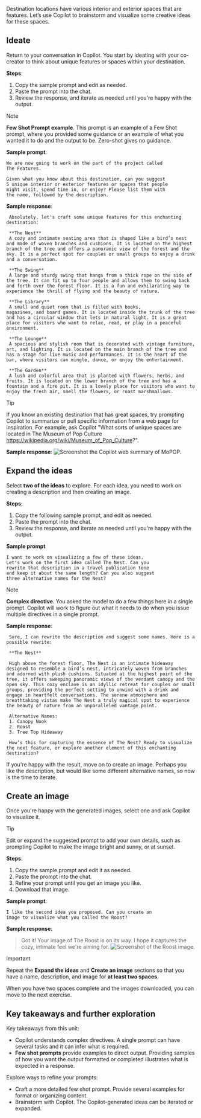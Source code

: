 Destination locations have various interior and exterior spaces that are features. Let’s use Copilot to brainstorm and visualize some creative ideas for these spaces.

## Ideate
Return to your conversation in Copilot. You start by ideating with your co-creator to think about unique features or spaces within your destination.

**Steps**:
1. Copy the sample prompt and edit as needed.
2. Paste the prompt into the chat.
3. Review the response, and iterate as needed until you're happy with the output.

> [!NOTE]
> **Few Shot Prompt example**. This prompt is an example of a Few Shot prompt, where you provided some guidance or an example of what you wanted it to do and the output to be. Zero-shot gives no guidance.

**Sample prompt**:
``` 
We are now going to work on the part of the project called 
The Features. 

Given what you know about this destination, can you suggest 
5 unique interior or exterior features or spaces that people 
might visit, spend time in, or enjoy? Please list them with 
the name, followed by the description. 

```
**Sample response**:
``` 
 Absolutely, let's craft some unique features for this enchanting destination:

 **The Nest**
 A cozy and intimate seating area that is shaped like a bird’s nest and made of woven branches and cushions. It is located on the highest branch of the tree and offers a panoramic view of the forest and the sky. It is a perfect spot for couples or small groups to enjoy a drink and a conversation.
 
 **The Swing**
 A large and sturdy swing that hangs from a thick rope on the side of the tree. It can fit up to four people and allows them to swing back and forth over the forest floor. It is a fun and exhilarating way to experience the thrill of flying and the beauty of nature.
 
 **The Library**
 A small and quiet room that is filled with books,
magazines, and board games. It is located inside the trunk of the tree and has a circular window that lets in natural light. It is a great place for visitors who want to relax, read, or play in a peaceful environment.
 
 **The Lounge**
 A spacious and stylish room that is decorated with vintage furniture, art, and lighting. It is located on the main branch of the tree and has a stage for live music and performances. It is the heart of the bar, where visitors can mingle, dance, or enjoy the entertainment.

 **The Garden**
 A lush and colorful area that is planted with flowers, herbs, and fruits. It is located on the lower branch of the tree and has a fountain and a fire pit. It is a lovely place for visitors who want to enjoy the fresh air, smell the flowers, or roast marshmallows.
```

> [!TIP]
> If you know an existing destination that has great spaces, try prompting Copilot to summarize or pull specific information from a web page for inspiration. For example, ask Copilot "What sorts of unique spaces are located in The Museum of Pop Culture https://wikipedia.org/wiki/Museum_of_Pop_Culture?".
> 
> **Sample response**:
> ![Screenshot the Copilot web summary of MoPOP.](../media/summarize-web-page.png)

## Expand the ideas
Select **two of the ideas** to explore. For each idea, you need to work on creating a description and then creating an image.

**Steps**:
1. Copy the following sample prompt, and edit as needed.
2. Paste the prompt into the chat.
3. Review the response, and iterate as needed until you're happy with the output.

**Sample prompt**
```
I want to work on visualizing a few of these ideas. 
Let's work on the first idea called The Nest. Can you 
rewrite that description in a travel publication tone 
and keep it about the same length? Can you also suggest 
three alternative names for the Nest?
```

> [!NOTE]
> **Complex directive**. You asked the model to do a few things here in a single prompt. Copilot will work to figure out what it needs to do when you issue multiple directives in a single prompt.

**Sample response**:
```
 Sure, I can rewrite the description and suggest some names. Here is a possible rewrite:
 
 **The Nest**
 
 High above the forest floor, The Nest is an intimate hideaway designed to resemble a bird’s nest, intricately woven from branches and adorned with plush cushions. Situated at the highest point of the tree, it offers sweeping panoramic views of the verdant canopy and the open sky. This cozy enclave is an idyllic retreat for couples or small groups, providing the perfect setting to unwind with a drink and engage in heartfelt conversations. The serene atmosphere and breathtaking vistas make The Nest a truly magical spot to experience the beauty of nature from an unparalleled vantage point.
 
 Alternative Names:
 1. Canopy Nook
 2. Roost
 3. Tree Top Hideaway
 
 How’s this for capturing the essence of The Nest? Ready to visualize the next feature, or explore another element of this enchanting destination?
```

If you're happy with the result, move on to create an image. Perhaps you like the description, but would like some different alternative names, so now is the time to iterate.

## Create an image
Once you're happy with the generated images, select one and ask Copilot to visualize it.

> [!TIP]
> Edit or expand the suggested prompt to add your own details, such as prompting Copilot to make the image bright and sunny, or at sunset.

**Steps**:
1. Copy the sample prompt and edit it as needed.
2. Paste the prompt into the chat.
3. Refine your prompt until you get an image you like.
4. Download that image.

**Sample prompt**:
```
I like the second idea you proposed. Can you create an 
image to visualize what you called the Roost? 
```
**Sample response**:
> Got it! Your image of The Roost is on its way. I hope it captures the cozy, intimate feel we're aiming for.
> ![Screenshot of the Roost image.](../media/roost.png)

> [!IMPORTANT]
> Repeat the **Expand the ideas** and **Create an image** sections so that you have a name, description, and image for **at least two spaces**.

When you have two spaces complete and the images downloaded, you can move to the next exercise.

## Key takeaways and further exploration

Key takeaways from this unit:

- Copilot understands complex directives. A single prompt can have several tasks and it can infer what is required.  
- **Few shot prompts** provide examples to direct output. Providing samples of how you want the output formatted or completed illustrates what is expected in a response.

Explore ways to refine your prompts:

- Craft a more detailed few shot prompt. Provide several examples for format or organizing content.
- Brainstorm with Copilot. The Copilot-generated ideas can be iterated or expanded.